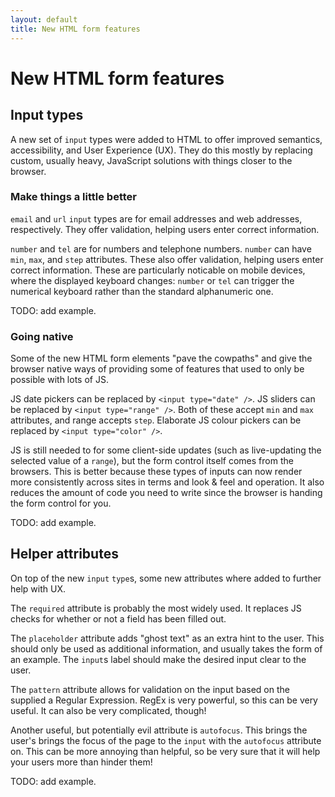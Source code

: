 ```yaml
---
layout: default
title: New HTML form features
---
```


# New HTML form features

## Input types

A new set of `input` types were added to HTML to offer improved semantics, accessibility, and User Experience (UX). They do this mostly by replacing custom, usually heavy, JavaScript solutions with things closer to the browser.

### Make things a little better

`email` and `url` `input` types are for email addresses and web addresses, respectively. They offer validation, helping users enter correct information.

`number` and `tel` are for numbers and telephone numbers. `number` can have `min`, `max`, and `step` attributes. These also offer validation, helping users enter correct information. These are particularly noticable on mobile devices, where the displayed keyboard changes: `number` or `tel` can trigger the numerical keyboard rather than the standard alphanumeric one.

TODO: add example.

### Going native

Some of the new HTML form elements "pave the cowpaths" and give the browser native ways of providing some of features that used to only be possible with lots of JS.

JS date pickers can be replaced by `<input type="date" />`. JS sliders can be replaced by `<input type="range" />`. Both of these accept `min` and `max` attributes, and range accepts `step`. Elaborate JS colour pickers can be replaced by `<input type="color" />`.

JS is still needed to for some client-side updates (such as live-updating the selected value of a `range`), but the form control itself comes from the browsers. This is better because these types of inputs can now render more consistently across sites in terms and look & feel and operation. It also reduces the amount of code you need to write since the browser is handing the form control for you.

TODO: add example.

## Helper attributes

On top of the new `input` `type`s, some new attributes where added to further help with UX.

The `required` attribute is probably the most widely used. It replaces JS checks for whether or not a field has been filled out.

The `placeholder` attribute adds "ghost text" as an extra hint to the user. This should only be used as additional information, and usually takes the form of an example. The `input`s label should make the desired input clear to the user.

The `pattern` attribute allows for validation on the input based on the supplied a Regular Expression. RegEx is very powerful, so this can be very useful. It can also be very complicated, though!

Another useful, but potentially evil attribute is `autofocus`. This brings the user's brings the focus of the page to the `input` with the `autofocus` attribute on. This can be more annoying than helpful, so be very sure that it will help your users more than hinder them!

TODO: add example.
